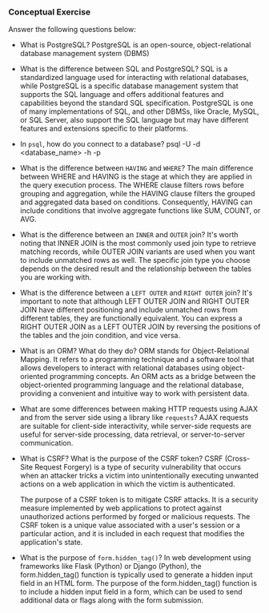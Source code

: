 ### Conceptual Exercise

Answer the following questions below:

- What is PostgreSQL?
  PostgreSQL is an open-source, object-relational database management system (DBMS)
- What is the difference between SQL and PostgreSQL?
  SQL is a standardized language used for interacting with relational databases, while PostgreSQL is a specific database management system that supports the SQL language and offers additional features and capabilities beyond the standard SQL specification. PostgreSQL is one of many implementations of SQL, and other DBMSs, like Oracle, MySQL, or SQL Server, also support the SQL language but may have different features and extensions specific to their platforms.
- In `psql`, how do you connect to a database?
  psql -U <username> -d <database_name> -h <host> -p <port>
- What is the difference between `HAVING` and `WHERE`?
  The main difference between WHERE and HAVING is the stage at which they are applied in the query execution process. The WHERE clause filters rows before grouping and aggregation, while the HAVING clause filters the grouped and aggregated data based on conditions. Consequently, HAVING can include conditions that involve aggregate functions like SUM, COUNT, or AVG.
- What is the difference between an `INNER` and `OUTER` join?
  It's worth noting that INNER JOIN is the most commonly used join type to retrieve matching records, while OUTER JOIN variants are used when you want to include unmatched rows as well. The specific join type you choose depends on the desired result and the relationship between the tables you are working with.
- What is the difference between a `LEFT OUTER` and `RIGHT OUTER` join?
  It's important to note that although LEFT OUTER JOIN and RIGHT OUTER JOIN have different positioning and include unmatched rows from different tables, they are functionally equivalent. You can express a RIGHT OUTER JOIN as a LEFT OUTER JOIN by reversing the positions of the tables and the join condition, and vice versa.
- What is an ORM? What do they do?
  ORM stands for Object-Relational Mapping. It refers to a programming technique and a software tool that allows developers to interact with relational databases using object-oriented programming concepts. An ORM acts as a bridge between the object-oriented programming language and the relational database, providing a convenient and intuitive way to work with persistent data.
- What are some differences between making HTTP requests using AJAX
  and from the server side using a library like `requests`?
   AJAX requests are suitable for client-side interactivity, while server-side requests are useful for server-side processing, data retrieval, or server-to-server communication.
- What is CSRF? What is the purpose of the CSRF token?
  CSRF (Cross-Site Request Forgery) is a type of security vulnerability that occurs when an attacker tricks a victim into unintentionally executing unwanted actions on a web application in which the victim is authenticated.

  The purpose of a CSRF token is to mitigate CSRF attacks. It is a security measure implemented by web applications to protect against unauthorized actions performed by forged or malicious requests. The CSRF token is a unique value associated with a user's session or a particular action, and it is included in each request that modifies the application's state.
- What is the purpose of `form.hidden_tag()`?
  In web development using frameworks like Flask (Python) or Django (Python), the form.hidden_tag() function is typically used to generate a hidden input field in an HTML form. The purpose of the form.hidden_tag() function is to include a hidden input field in a form, which can be used to send additional data or flags along with the form submission.